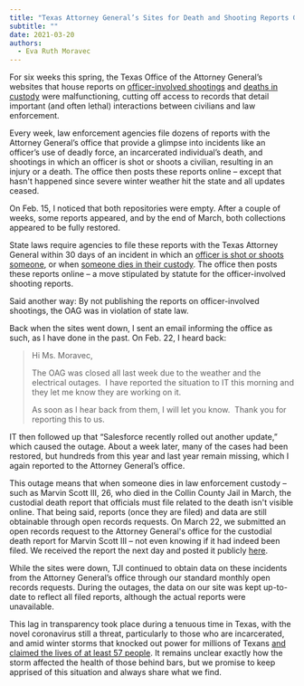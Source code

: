 ```yaml
---
title: "Texas Attorney General’s Sites for Death and Shooting Reports Go Dark "
subtitle: ""
date: 2021-03-20
authors:
  - Eva Ruth Moravec
---
```

For six weeks this spring, the Texas Office of the Attorney General’s websites that house reports on [officer-involved shootings](https://oagtx.force.com/oisreports/apex/OISReportsPage) and [deaths in custody](https://oagtx.force.com/cdr/cdrreportdeaths) were malfunctioning, cutting off access to records that detail important (and often lethal) interactions between civilians and law enforcement. 

Every week, law enforcement agencies file dozens of reports with the Attorney General’s office that provide a glimpse into incidents like an officer’s use of deadly force, an incarcerated individual’s death, and shootings in which an officer is shot or shoots a civilian, resulting in an injury or a death. The office then posts these reports online – except that hasn't happened since severe winter weather hit the state and all updates ceased.  

On Feb. 15, I noticed that both repositories were empty. After a couple of weeks, some reports appeared, and by the end of March, both collections appeared to be fully restored. 

State laws require agencies to file these reports with the Texas Attorney General within 30 days of an incident in which an [officer is shot or shoots someone](https://statutes.capitol.texas.gov/Docs/CR/htm/CR.2.htm#2.139), or when [someone dies in their custody](https://statutes.capitol.texas.gov/Docs/CR/htm/CR.49.htm). The office then posts these reports online – a move stipulated by statute for the officer-involved shooting reports. 

Said another way: By not publishing the reports on officer-involved shootings, the OAG was in violation of state law. 

Back when the sites went down, I sent an email informing the office as such, as I have done in the past. On Feb. 22, I heard back:

> Hi Ms. Moravec,
>
> The OAG was closed all last week due to the weather and the electrical outages.  I have reported the situation to IT this morning and they let me know they are working on it.
>
> As soon as I hear back from them, I will let you know.  Thank you for reporting this to us.

IT then followed up that “Salesforce recently rolled out another update,” which caused the outage. About a week later, many of the cases had been restored, but hundreds from this year and last year remain missing, which I again reported to the Attorney General’s office. 

This outage means that when someone dies in law enforcement custody – such as Marvin Scott III, 26, who died in the Collin County Jail in March, the custodial death report that officials must file related to the death isn't visible online. That being said, reports (once they are filed) and data are still obtainable through open records requests. On March 22, we submitted an open records request to the Attorney General's office for the custodial death report for Marvin Scott III – not even knowing if it had indeed been filed. We received the report the next day and posted it publicly [here](https://www.documentcloud.org/documents/20521178-marvinscottiii_cdr).

While the sites were down, TJI continued to obtain data on these incidents from the Attorney General’s office through our standard monthly open records requests. During the outages, the data on our site was kept up-to-date to reflect all filed reports, although the actual reports were unavailable. 

This lag in transparency took place during a tenuous time in Texas, with the novel coronavirus still a threat, particularly to those who are incarcerated, and amid winter storms that knocked out power for millions of Texans [and claimed the lives of at least 57 people](https://www.texastribune.org/2021/03/15/texas-winter-storm-deaths/). It remains unclear exactly how the storm affected the health of those behind bars, but we promise to keep apprised of this situation and always share what we find.